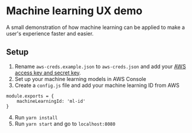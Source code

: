 # Machine learning UX demo

A small demonstration of how machine learning can be applied to make a user's experience faster and easier.

## Setup

1. Rename `aws-creds.example.json` to `aws-creds.json` and add your [AWS access key and secret key](https://docs.aws.amazon.com/general/latest/gr/managing-aws-access-keys.html).
2. Set up your machine learning models in AWS Console
3. Create a `config.js` file and add your machine learning ID from AWS

```
module.exports = {
    machineLearningId: 'ml-id'
}
```

4. Run `yarn install`
5. Run `yarn start` and go to `localhost:8080`
